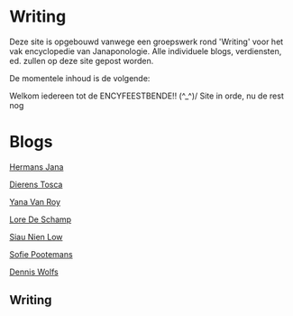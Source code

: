 Writing
=======

Deze site is opgebouwd vanwege een groepswerk rond 'Writing' voor het vak encyclopedie van Janaponologie. Alle individuele blogs, verdiensten, ed. zullen op deze site gepost worden. 

De momentele inhoud is de volgende:

Welkom iedereen tot de ENCYFEESTBENDE!! \(^_^)/
Site in orde, nu de rest nog

<h1>Blogs</h1>
<a href="http://encyfeestbende.github.io/Hermans_Jana/" title="Hermans Jana" rel="bookmark" sl-processed="1">Hermans Jana</a>

<a href="http://encyclotd.blogspot.be/">Dierens Tosca</a>

<a href="http://encyfeestbende.github.io/Yana_Van_Roy/" title="Yana Van Roy" rel="bookmark" sl-processed="1">Yana Van Roy</a>

<a href="http://lorencyclopedie.blogspot.be/">Lore De Schamp</a>

<a href="http://encyfeestbende.github.io/Siau_Nien_Low/" title="Siau Nien Low" rel="bookmark" sl-processed="1">Siau Nien Low</a>

<a href="http://encyfeestbende.github.io/Sofie_Pootemans/" title="Sofie Pootemans" rel="bookmark" sl-processed="1">Sofie Pootemans</a>

<a href="http://encyfeestbende.github.io/Dennis_Wolfs/" title="Dennis Wolfs" rel="bookmark" sl-processed="1">Dennis Wolfs</a>

<h2>Writing</h2>
